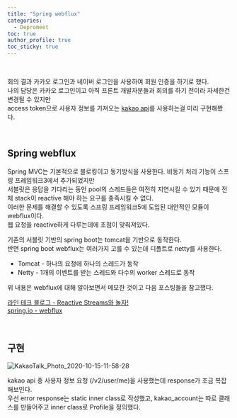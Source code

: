 ```yaml
---
title: "Spring webflux"  
categories:
  - Depromeet 
toc: true
author_profile: true
toc_sticky: true
---
```


<br />    

회의 결과 카카오 로그인과 네이버 로그인을 사용하여 회원 인증을 하기로 했다.     
나의 담당은 카카오 로그인이고 아직 프론트 개발자분들과 회의를 하기 전이라 자세한건 변경될 수 있지만   
access token으로 사용자 정보를 가져오는 [kakao api](https://developers.kakao.com/docs/latest/ko/kakaologin/rest-api#req-user-info)를 사용하는걸 미리 구현해봤다.       

 
<br />      
 
 
## Spring webflux   

Spring MVC는 기본적으로 블로킹이고 동기방식을 사용한다. 비동기 처리 기능이 스프링 프레임워크3에서 추가되었지만     
서블릿은 응답을 기다리는 동안 pool의 스레드들은 여전히 지연시킬 수 있기 때문에 전체 stack이 reactive 해야 하는 요구를 충족시킬 수 없다.         
이러한 문제를 해결할 수 있도록 스프링 프레임워크5에 도입된 대안적인 모듈이 webflux이다.   
웹 요청을 reactive하게 다루는데에 초점이 맞춰져있다.        

기존의 서블릿 기반의 spring boot는 tomcat을 기반으로 동작한다.   
반면 spring boot webflux는 여러가지 고를 수 있는데 디폴트로 netty를 사용한다.   

- Tomcat - 하나의 요청에 하나의 스레드가 동작   
- Netty - 1개의 이벤트를 받는 스레드와 다수의 worker 스레드로 동작      

위 내용은 webflux에 대해 알아보면서 메모한 것이고 다음 포스팅들을 참고했다.    

[라인 테크 블로그 - Reactive Streams와 놀자!](https://engineering.linecorp.com/ko/blog/reactive-streams-with-armeria-1/)    
[spring.io - webflux](https://docs.spring.io/spring-framework/docs/current/spring-framework-reference/web-reactive.html#webflux)   

<br />         

 
## 구현   
 
![KakaoTalk_Photo_2020-10-15-11-58-28](https://user-images.githubusercontent.com/33855307/96071771-c4f6c500-0edd-11eb-8cf7-e24cee35b390.jpeg)    
 

kakao api 중 사용자 정보 요청 (/v2/user/me)을 사용했는데 response가 조금 복잡해보인다.          
우선 error response는 static inner class로 작성했고, kakao_account는 따로 클래스를 만들어주고 inner class로 Profile을 정의했다.    

   


 
